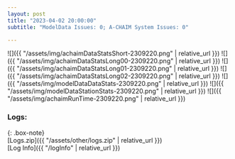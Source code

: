 ```yaml
---
layout: post
title: "2023-04-02 20:00:00"
subtitle: "ModelData Issues: 0; A-CHAIM System Issues: 0"

---
```


![]({{ "/assets/img/achaimDataStatsShort-2309220.png" | relative_url }})
![]({{ "/assets/img/achaimDataStatsLong00-2309220.png" | relative_url }})
![]({{ "/assets/img/achaimDataStatsLong01-2309220.png" | relative_url }})
![]({{ "/assets/img/achaimDataStatsLong02-2309220.png" | relative_url }})
![]({{ "/assets/img/modelDataDataStats-2309220.png" | relative_url }})
![]({{ "/assets/img/modelDataStationStats-2309220.png" | relative_url }})
![]({{ "/assets/img/achaimRunTime-2309220.png" | relative_url }})





### Logs:  
  
{: .box-note}  
[Logs.zip]({{ "/assets/other/logs.zip" | relative_url }})  
[Log Info]({{ "/logInfo" | relative_url }})  
